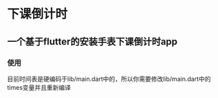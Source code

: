 # 下课倒计时
## 一个基于flutter的安装手表下课倒计时app


### 使用
目前时间表是硬编码于lib/main.dart中的，所以你需要修改lib/main.dart中的times变量并且重新编译
